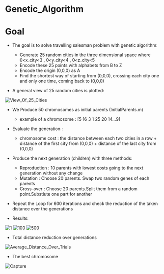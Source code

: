 # Genetic_Algorithm

# Goal
- The goal is to solve travelling salesman problem with genetic algorithm:
     - Generate 25 random cities in the three dimensional space where 0<x_city<3 , 0<y_city<4 , 0<z_city<5
     - Encode these 25 points with alphabets from B to Z
     - Encode the origin (0,0,0) as A
     - Find the shortest way of starting from (0,0,0), crossing each city one and only one time, coming back to (0,0,0)

- A general view of 25 random cities is plotted:

![View_Of_25_Cities](https://user-images.githubusercontent.com/88426435/139630692-ee0aecab-40e9-4040-8153-583fa2248658.png)

- We Produce 50 chromosomes as initial parents (InitialParents.m)
     - example of a chromosome : [5 16 3 1 25 20 14...9] 

- Evaluate the generation :
     - chromosome cost : the distance between each two cities in a row + distance of the first city from (0,0,0) + distance of the last city from (0,0,0)

- Produce the next generation (children) with three methods:
     - Reproduction : 10 parents with lowest costs going to the next generation without any change
     - Mutation : Choose 20 parents. Swap two random genes of each parents
     - Cross-over :  Choose 20 parents.Split them from a random point.Substiute one part for another

- Repeat the Loop for 600 iterations and check the reduction of the taken distance over the generations
- Results:

![1](https://user-images.githubusercontent.com/88426435/139634288-9ca06e5d-573a-49b7-a988-136a514ddf42.png)
![100](https://user-images.githubusercontent.com/88426435/139634305-4f9653c6-e8d6-4c25-86cd-72480284b8bb.png)
![500](https://user-images.githubusercontent.com/88426435/139634315-bab88e41-10dd-446a-ae70-5d76d84b9deb.png)

- Total distance reduction over generations

![Average_Distance_Over_Trials](https://user-images.githubusercontent.com/88426435/139632840-00ed646e-85c5-4487-adab-e9eeb533caf3.png)

- The best chromosome 

![Capture](https://user-images.githubusercontent.com/88426435/139634281-fbfabda8-6e35-4a96-ba00-d868fbca9348.PNG)

